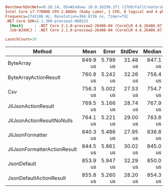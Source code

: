 ``` ini

BenchmarkDotNet=v0.10.14, OS=Windows 10.0.16299.371 (1709/FallCreatorsUpdate/Redstone3)
Intel Core i7-7700HQ CPU 2.80GHz (Kaby Lake), 1 CPU, 8 logical and 4 physical cores
Frequency=2742186 Hz, Resolution=364.6726 ns, Timer=TSC
.NET Core SDK=2.1.300-preview2-008533
  [Host]     : .NET Core 2.1.0-preview2-26406-04 (CoreCLR 4.6.26406.07, CoreFX 4.6.26406.04), 64bit RyuJIT
  Job-WJXHCJ : .NET Core 2.1.0-preview2-26406-04 (CoreCLR 4.6.26406.07, CoreFX 4.6.26406.04), 64bit RyuJIT

LaunchCount=10  

```
|                       Method |     Mean |    Error |   StdDev |   Median | Rank |
|----------------------------- |---------:|---------:|---------:|---------:|-----:|
|                    ByteArray | 849.9 us | 5.799 us | 31.48 us | 847.1 us |    5 |
|        ByteArrayActionResult | 760.8 us | 5.242 us | 32.26 us | 756.4 us |    2 |
|                          Csv | 756.3 us | 5.002 us | 27.53 us | 754.7 us |    1 |
|          JilJsonActionResult | 769.5 us | 5.166 us | 28.74 us | 767.9 us |    3 |
|   JilJsonActionResultNoNulls | 764.1 us | 5.221 us | 29.00 us | 763.8 us |    2 |
|             JilJsonFormatter | 840.3 us | 5.486 us | 27.95 us | 836.8 us |    4 |
| JilJsonFormatterActionResult | 844.5 us | 5.861 us | 30.02 us | 845.0 us |    4 |
|                  JsonDefault | 853.9 us | 5.947 us | 32.29 us | 850.0 us |    5 |
|      JsonDefaultActionResult | 855.8 us | 5.260 us | 28.20 us | 854.3 us |    5 |
